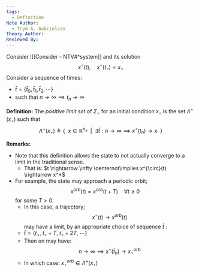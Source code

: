 ```yaml
---
tags:
  - Definition
Note Author:
  - Trym A. Gabrielsen
Theory Author: 
Reviewed By:
---
```

Consider
![[Consider - NTV#^system]]
and its solution
$$x^{\circ}(t), \quad x^{\circ}(t_{\circ}) = x_{\circ}$$
Consider a sequence of times:
- $\bar{t} = \{\bar{t}_{0},\bar{t}_{1},\bar{t}_{2},\cdots\}$
- such that $n \rightarrow \infty \implies t_{n} \rightarrow \infty$

**Definition:**
The *positive limit set* of $\Sigma_{\circ}$ for an initial condition $x_{\circ}$ is the set $\Lambda^{+}(x_{\circ})$ such that
$$\Lambda^{+}(x_{\circ}) \triangleq \Big\{~~x\in \mathbb{R}^{n_{x}} ~~|~~ \exists \bar{t}: n \rightarrow \infty \implies x^{\circ}(t_{n})\rightarrow x~~\Big\}$$

**Remarks:**
- Note that this definition allows the state to not actually converge to a limit in the traditional sense.
	- That is:  $t \rightarrow \infty \centernot\implies x^{\circ}(t) \rightarrow x^*$
- For example, the state may approach a periodic orbit; $$x^{orb}(t) = x^{orb}(t+T) \quad \forall t\geq0$$for some $T>0$.
	- In this case, a trajectory; $$x^{\circ}(t) \rightarrow x^{orb}(t)$$ may have a limit, by an appropriate choice of sequence $\bar{t}$ :
	- $\bar{t} = \{t_{\circ},~ t_{\circ} + T,~ t_{\circ} + 2T,~ \cdots\}$
	- Then on may have: $$ n \rightarrow \infty \implies x^{\circ}(\bar{t}_{n}) \rightarrow x^{orb}_{\circ} $$
	- In which case: $x^{orb}_{\circ} \in \Lambda^{+}(x_{\circ})$
